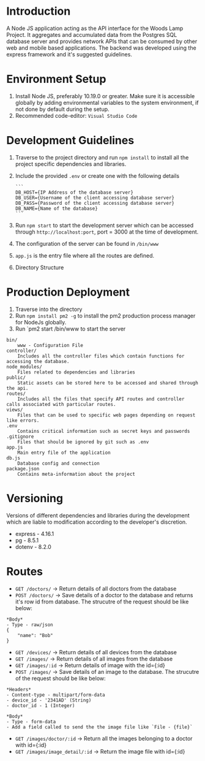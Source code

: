 # Introduction

A Node JS application acting as the API interface for the Woods Lamp Project. It aggregates and accumulated data from the Postgres SQL database server and provides network APIs that can be consumed by other web and mobile based applications. The backend was developed using the express framework and it's suggested guidelines.

# Environment Setup

1.  Install Node JS, preferably 10.19.0 or greater. Make sure it is accessible globally by adding environmental variables to the system environment, if not done by default during the setup.
2.  Recommended code-editor: `Visual Studio Code`

# Development Guidelines

1.  Traverse to the project directory and run `npm install` to install all the project specific dependencies and libraries.
2.  Include the provided `.env` or create one with the following details
      
        ```
        DB_HOST={IP Address of the database server}
        DB_USER={Username of the client accessing database server}
        DB_PASS={Password of the client accessing database server}
        DB_NAME={Name of the database}
        ```

3.  Run `npm start` to start the development server which can be accessed through `http://localhost:port`, port = 3000 at the time of development.
4.  The configuration of the server can be found in `/bin/www`
5.  `app.js` is the entry file where all the routes are defined.
6.  Directory Structure

# Production Deployment

1. Traverse into the directory
2. Run `npm install pm2 -g` to install the pm2 production process manager for NodeJs globally.
3. Run `pm2 start /bin/www to start the server

```
bin/
    www - Configuration File
controller/
    Includes all the controller files which contain functions for accessing the database.
node_modules/
    Files related to dependencies and libraries
public/
    Static assets can be stored here to be accessed and shared through the api.
routes/
    Includes all the files that specify API routes and controller calls associated with particular routes.
views/
    Files that can be used to specific web pages depending on request like errors.
.env 
    Contains critical information such as secret keys and passwords
.gitignore
    Files that should be ignored by git such as .env
app.js
    Main entry file of the application 
db.js
    Database config and connection 
package.json
    Contains meta-information about the project
```

# Versioning

Versions of different dependencies and libraries during the development which are liable to modification according to the developer's discretion.

- express - 4.16.1
- pg - 8.5.1
- dotenv - 8.2.0

# Routes

- `GET /doctors/` -> Return details of all doctors from the database
- `POST /doctors/` -> Save details of a doctor to the database and returns it's row id from database. The strucutre of the request should be like below:
```
*Body*
- Type - raw/json
{
    "name": "Bob"
}
```
- `GET /devices/` -> Return details of all devices from the database
- `GET /images/` -> Return details of all images from the database
- `GET /images/:id` -> Return details of image with the id={:id}
- `POST /images/` -> Save details of an image to the database. The strucutre of the request should be like below:
```
*Headers*
- Content-type - multipart/form-data
- device_id - '2341AD' (String)
- doctor_id - 1 (Integer)

*Body*
- Type - form-data
- Add a field called to send the the image file like `File - {file}`

```
- `GET /images/doctor/:id` -> Return all the images belonging to a doctor with id={:id}
- `GET /images/image_detail/:id` -> Return the image file with id={:id}
